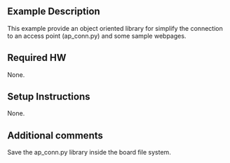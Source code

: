 ## Example Description
This example provide an object oriented library for simplify the connection to an access point (ap_conn.py) and some sample webpages.

## Required HW
None.

## Setup Instructions
None.

## Additional comments
Save the ap_conn.py library inside the board file system.

